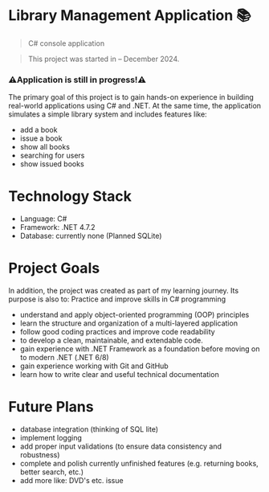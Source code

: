 #   Library Management Application 📚
> C# console application

> This project was started in – December 2024.
>

### :warning:Application is still in progress!:warning:

The primary goal of this project is to gain hands-on experience in building real-world applications using C# and .NET.
At the same time, the application simulates a simple library system and includes features like:

   - add a book
   - issue a book
   - show all books
   - searching for users
   - show issued books
   
#    Technology Stack
- Language: C#
- Framework: .NET 4.7.2
- Database: currently none (Planned SQLite)

#   Project Goals
 
In addition, the project was created as part of my learning journey. Its purpose is also to:
Practice and improve skills in C# programming
   - understand and apply object-oriented programming (OOP) principles
   - learn the structure and organization of a multi-layered application
   - follow good coding practices and improve code readability
   - to develop a clean, maintainable, and extendable code.
   - gain experience with .NET Framework as a foundation before moving on to modern .NET (.NET 6/8)
   - gain experience working with Git and GitHub
   - learn how to write clear and useful technical documentation

#   Future Plans

   - database integration (thinking of SQL lite)
   - implement logging
   - add proper input validations (to ensure data consistency and robustness)
   - complete and polish currently unfinished features (e.g. returning books, better search, etc.)
   - add more like: DVD's etc. issue
     
    

